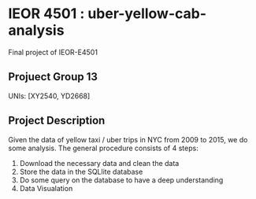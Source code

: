 # IEOR 4501 : uber-yellow-cab-analysis
Final project of IEOR-E4501

## Projuect Group 13
UNIs: [XY2540, YD2668]

## Project Description
Given the data of yellow taxi / uber trips in NYC from 2009 to 2015, we do some analysis. The general procedure consists of 4 steps:
1. Download the necessary data and clean the data
2. Store the data in the SQLlite database
3. Do some query on the database to have a deep understanding
4. Data Visualation 

